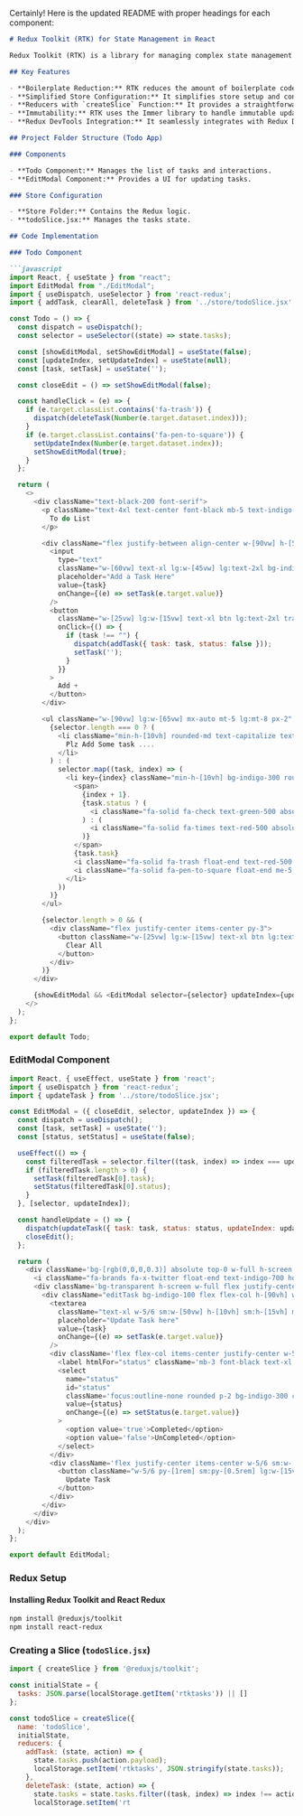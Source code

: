 Certainly! Here is the updated README with proper headings for each component:

```markdown
# Redux Toolkit (RTK) for State Management in React

Redux Toolkit (RTK) is a library for managing complex state management in React applications. Here are some key features and use cases:

## Key Features

- **Boilerplate Reduction:** RTK reduces the amount of boilerplate code needed.
- **Simplified Store Configuration:** It simplifies store setup and configuration.
- **Reducers with `createSlice` Function:** It provides a straightforward way to create reducers.
- **Immutability:** RTK uses the Immer library to handle immutable updates more conveniently.
- **Redux DevTools Integration:** It seamlessly integrates with Redux DevTools for better state debugging.

## Project Folder Structure (Todo App)

### Components

- **Todo Component:** Manages the list of tasks and interactions.
- **EditModal Component:** Provides a UI for updating tasks.

### Store Configuration

- **Store Folder:** Contains the Redux logic.
- **todoSlice.jsx:** Manages the tasks state.

## Code Implementation

### Todo Component

```javascript
import React, { useState } from "react";
import EditModal from "./EditModal";
import { useDispatch, useSelector } from 'react-redux';
import { addTask, clearAll, deleteTask } from '../store/todoSlice.jsx';

const Todo = () => {
  const dispatch = useDispatch();
  const selector = useSelector((state) => state.tasks);

  const [showEditModal, setShowEditModal] = useState(false);
  const [updateIndex, setUpdateIndex] = useState(null);
  const [task, setTask] = useState('');

  const closeEdit = () => setShowEditModal(false);

  const handleClick = (e) => {
    if (e.target.classList.contains('fa-trash')) {
      dispatch(deleteTask(Number(e.target.dataset.index)));
    }
    if (e.target.classList.contains('fa-pen-to-square')) {
      setUpdateIndex(Number(e.target.dataset.index));
      setShowEditModal(true);
    }
  };

  return (
    <>
      <div className="text-black-200 font-serif">
        <p className="text-4xl text-center font-black mb-5 text-indigo-600">
          To do List
        </p>

        <div className="flex justify-between align-center w-[90vw] h-[5vh] lg:w-[65vw] mx-auto lg:h-[10vh]">
          <input
            type="text"
            className="w-[60vw] text-xl lg:w-[45vw] lg:text-2xl bg-indigo-300 text-indigo-700 px-2 rounded-md focus:outline-none"
            placeholder="Add a Task Here"
            value={task}
            onChange={(e) => setTask(e.target.value)}
          />
          <button
            className="w-[25vw] lg:w-[15vw] text-xl btn lg:text-2xl transition duration-150 ease-in-out btn rounded-md font-black pt-1 bg-indigo-500 text-white hover:bg-indigo-400"
            onClick={() => {
              if (task !== "") {
                dispatch(addTask({ task: task, status: false }));
                setTask('');
              }
            }}
          >
            Add +
          </button>
        </div>

        <ul className="w-[90vw] lg:w-[65vw] mx-auto mt-5 lg:mt-8 px-2" onClick={handleClick}>
          {selector.length === 0 ? (
            <li className="min-h-[10vh] rounded-md text-capitalize text-2xl lg:text-3xl pt-5 pb-10 md:pb-4 md:pt-6 lg:pt-4 px-4 text-indigo-700 mb-2 text-center uppercase">
              Plz Add Some task ....
            </li>
          ) : (
            selector.map((task, index) => (
              <li key={index} className="min-h-[10vh] bg-indigo-300 rounded-md text-2xl lg:text-3xl pt-5 pb-10 md:pb-4 md:pt-6 lg:pt-4 px-4 text-indigo-700 mb-2 capitalize">
                <span>
                  {index + 1}.
                  {task.status ? (
                    <i className="fa-solid fa-check text-green-500 absolute text-5xl"></i>
                  ) : (
                    <i className="fa-solid fa-times text-red-500 absolute text-5xl"></i>
                  )}
                </span>
                {task.task}
                <i className="fa-solid fa-trash float-end text-red-500 hover:text-red-400 cursor-pointer" data-index={index}></i>
                <i className="fa-solid fa-pen-to-square float-end me-5 lg:me-3 text-indigo-700 hover:text-indigo-500 cursor-pointer" data-index={index}></i>
              </li>
            ))
          )}
        </ul>

        {selector.length > 0 && (
          <div className="flex justify-center items-center py-3">
            <button className="w-[25vw] lg:w-[15vw] text-xl btn lg:text-2xl transition duration-150 ease-in-out btn rounded-md font-black pt-1 bg-indigo-500 text-white hover:bg-indigo-400" onClick={() => dispatch(clearAll())}>
              Clear All
            </button>
          </div>
        )}
      </div>

      {showEditModal && <EditModal selector={selector} updateIndex={updateIndex} closeEdit={closeEdit} />}
    </>
  );
};

export default Todo;
```

### EditModal Component

```javascript
import React, { useEffect, useState } from 'react';
import { useDispatch } from 'react-redux';
import { updateTask } from '../store/todoSlice.jsx';

const EditModal = ({ closeEdit, selector, updateIndex }) => {
  const dispatch = useDispatch();
  const [task, setTask] = useState('');
  const [status, setStatus] = useState(false);

  useEffect(() => {
    const filteredTask = selector.filter((task, index) => index === updateIndex);
    if (filteredTask.length > 0) {
      setTask(filteredTask[0].task);
      setStatus(filteredTask[0].status);
    }
  }, [selector, updateIndex]);

  const handleUpdate = () => {
    dispatch(updateTask({ task: task, status: status, updateIndex: updateIndex }));
    closeEdit();
  };

  return (
    <div className='bg-[rgb(0,0,0,0.3)] absolute top-0 w-full h-screen'>
      <i className="fa-brands fa-x-twitter float-end text-indigo-700 hover:text-indigo-500 cursor-pointer absolute text-6xl end-0 z-100" onClick={closeEdit}></i>
      <div className='bg-transparent h-screen w-full flex justify-center items-center overflow-x-hidden'>
        <div className="editTask bg-indigo-100 flex flex-col h-[90vh] w-[80vw] justify-center items-center rounded">
          <textarea
            className="text-xl w-5/6 sm:w-[50vw] h-[10vh] sm:h-[15vh] mb-5 lg:text-2xl bg-indigo-300 text-indigo-700 px-2 rounded-md focus:outline-none"
            placeholder="Update Task here"
            value={task}
            onChange={(e) => setTask(e.target.value)}
          />
          <div className='flex flex-col items-center justify-center w-5/6 sm:w-[50vw] min-h-[10vh] mb-5 text-xl lg:text-2xl text-indigo-700'>
            <label htmlFor="status" className='mb-3 font-black text-xl lg:text-3xl'>Status</label>
            <select
              name="status"
              id="status"
              className='focus:outline-none rounded p-2 bg-indigo-300 cursor-pointer'
              value={status}
              onChange={(e) => setStatus(e.target.value)}
            >
              <option value='true'>Completed</option>
              <option value='false'>UnCompleted</option>
            </select>
          </div>
          <div className='flex justify-center items-center w-5/6 sm:w-[50vw]'>
            <button className="w-5/6 py-[1rem] sm:py-[0.5rem] lg:w-[15vw] text-xl lg:text-2xl mt-5 transition duration-150 ease-in-out btn rounded-md font-black bg-indigo-500 text-white hover:bg-indigo-400" onClick={handleUpdate}>
              Update Task
            </button>
          </div>
        </div>
      </div>
    </div>
  );
};

export default EditModal;
```

### Redux Setup

#### Installing Redux Toolkit and React Redux

```bash
npm install @reduxjs/toolkit
npm install react-redux
```

### Creating a Slice (`todoSlice.jsx`)

```javascript
import { createSlice } from '@reduxjs/toolkit';

const initialState = {
  tasks: JSON.parse(localStorage.getItem('rtktasks')) || []
};

const todoSlice = createSlice({
  name: 'todoSlice',
  initialState,
  reducers: {
    addTask: (state, action) => {
      state.tasks.push(action.payload);
      localStorage.setItem('rtktasks', JSON.stringify(state.tasks));
    },
    deleteTask: (state, action) => {
      state.tasks = state.tasks.filter((task, index) => index !== action.payload);
      localStorage.setItem('rt
